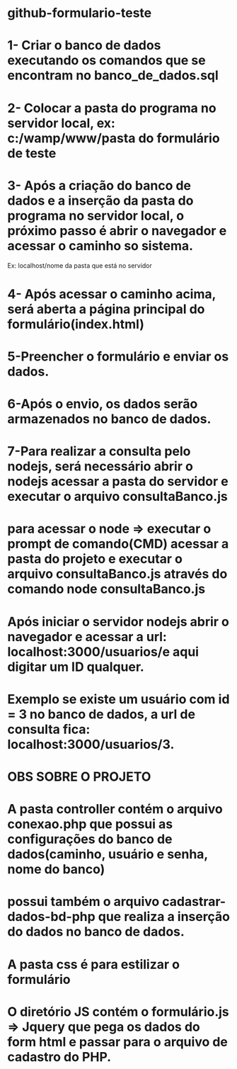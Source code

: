# github-formulario-teste

# 1- Criar o banco de dados executando os comandos que se encontram no banco_de_dados.sql
# 2- Colocar a pasta do programa no servidor local, ex: c:/wamp/www/pasta do formulário de teste
# 3- Após a criação do banco de dados e a inserção da pasta do programa no servidor local, o próximo passo é abrir o navegador e acessar o caminho so sistema.
Ex: localhost/nome da pasta que está no servidor
# 4- Após acessar o caminho acima, será aberta a página principal do formulário(index.html)
# 5-Preencher o formulário e enviar os dados.
# 6-Após o envio, os dados serão armazenados no banco de dados.
# 7-Para realizar a consulta pelo nodejs, será necessário abrir o nodejs acessar a pasta do servidor e executar o arquivo consultaBanco.js
# para acessar o node => executar o prompt de comando(CMD) acessar a pasta do projeto e executar o arquivo consultaBanco.js através do comando node consultaBanco.js
# Após iniciar o servidor nodejs abrir o navegador e acessar a url: localhost:3000/usuarios/e aqui digitar um ID qualquer.
# Exemplo se existe um usuário com id = 3 no banco de dados, a url de consulta fica: localhost:3000/usuarios/3.

# OBS SOBRE O PROJETO
# A pasta controller contém o arquivo conexao.php que possui as configurações do banco de dados(caminho, usuário e senha, nome do banco)
# possui também o arquivo cadastrar-dados-bd-php que realiza a inserção do dados no banco de dados.
# A pasta css é para estilizar o formulário
# O diretório JS contém o formulário.js => Jquery que pega os dados do form html e passar para o arquivo de cadastro do PHP.
